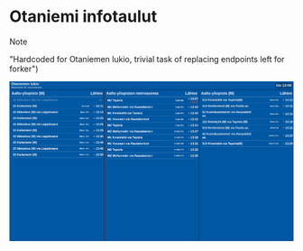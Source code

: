 # Otaniemi infotaulut
> [!NOTE]
> "Hardcoded for Otaniemen lukio, trivial task of replacing endpoints left for forker")

![](/img/image.png)
